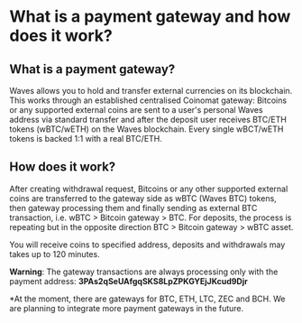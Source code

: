 # What is a payment gateway and how does it work?

## What is a payment gateway?

Waves allows you to hold and transfer external currencies on its blockchain. This works through an established centralised Coinomat gateway: Bitcoins or any supported external coins are sent to a user's personal Waves address via standard transfer and after the deposit user receives BTC/ETH tokens \(wBTC/wETH\) on the Waves blockchain. Every single wBCT/wETH tokens is backed 1:1 with a real BTC/ETH.

## How does it work?

After creating withdrawal request, Bitcoins or any other supported external coins are transferred to the gateway side as wBTC \(Waves BTC\) tokens, then gateway processing them and finally sending as external BTC transaction, i.e. wBTC &gt; Bitcoin gateway &gt; BTC. For deposits, the process is repeating but in the opposite direction BTC &gt; Bitcoin gateway &gt; wBTC asset.

You will receive coins to specified address, deposits and withdrawals may takes up to 120 minutes.

**Warning**: The gateway transactions are always processing only with the payment address: **3PAs2qSeUAfgqSKS8LpZPKGYEjJKcud9Djr**

\*At the moment, there are gateways for BTC, ETH, LTC, ZEC and BCH. We are planning to integrate more payment gateways in the future.
